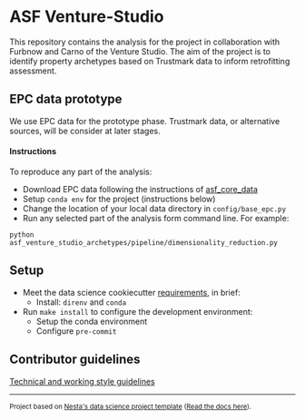 # ASF Venture-Studio

This repository contains the analysis for the project in collaboration with Furbnow and Carno of the Venture Studio. The aim of the project is to identify property archetypes based on Trustmark data to inform retrofitting assessment.

## EPC data prototype

We use EPC data for the prototype phase. Trustmark data, or alternative sources, will be consider at later stages.

#### Instructions

To reproduce any part of the analysis:

- Download EPC data following the instructions of [asf_core_data](https://github.com/nestauk/asf_core_data)
- Setup `conda env` for the project (instructions below)
- Change the location of your local data directory in `config/base_epc.py`
- Run any selected part of the analysis form command line. For example:

`python asf_venture_studio_archetypes/pipeline/dimensionality_reduction.py`

## Setup

- Meet the data science cookiecutter [requirements](http://nestauk.github.io/ds-cookiecutter/quickstart), in brief:
  - Install: `direnv` and `conda`
- Run `make install` to configure the development environment:
  - Setup the conda environment
  - Configure `pre-commit`

## Contributor guidelines

[Technical and working style guidelines](https://github.com/nestauk/ds-cookiecutter/blob/master/GUIDELINES.md)

---

<small><p>Project based on <a target="_blank" href="https://github.com/nestauk/ds-cookiecutter">Nesta's data science project template</a>
(<a href="http://nestauk.github.io/ds-cookiecutter">Read the docs here</a>).
</small>
